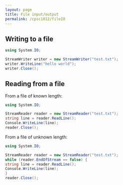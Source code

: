 ```yaml
---
layout: page
title: File input/output
permalink: /cpsc1012/fileIO
---
```


## Writing to a file
```csharp
using System.IO;

StreamWriter writer = new StreamWriter("test.txt");
writer.WriteLine("hello world");
writer.Close();
```

## Reading from a file
From a file of known length:
```csharp
using System.IO;

StreamReader reader = new StreamReader("test.txt");
string line = reader.ReadLine();
Console.WriteLine(line);
reader.Close();
```

From a file of unknown length:
```csharp
using System.IO;

StreamReader reader = new StreamReader("test.txt");
while (reader.EndOfStream == false) {
string line = reader.ReadLine();
Console.WriteLine(line);
}
reader.Close();
```